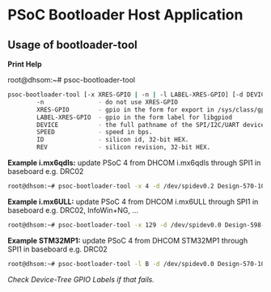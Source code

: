 PSoC Bootloader Host Application
================================

Usage of bootloader-tool
------------------------

**Print Help**

root@dhsom:~# psoc-bootloader-tool
```bash
psoc-bootloader-tool [-x XRES-GPIO | -n | -l LABEL-XRES-GPIO] [-d DEVICE] [-s SPEED] [-i ID] [-r REV] file.cyacd
        -n               - do not use XRES-GPIO
        XRES-GPIO        - gpio in the form for export in /sys/class/gpio
        LABEL-XRES-GPIO  - gpio in the form label for libgpiod
        DEVICE           - the full pathname of the SPI/I2C/UART device, e.g /dev/spidev0.2
        SPEED            - speed in bps.
        ID               - silicon id, 32-bit HEX.
        REV              - silicon revision, 32-bit HEX.
```

**Example i.mx6qdls:** update PSoC 4 from DHCOM i.mx6qdls through SPI1 in baseboard e.g. DRC02

```bash
root@dhsom:~# psoc-bootloader-tool -x 4 -d /dev/spidev0.2 Design-570-100.cyacd
```

**Example i.mx6ULL:** update PSoC 4 from DHCOM i.mx6ULL through SPI1 in baseboard e.g. DRC02, InfoWin+NG, ...

```bash
root@dhsom:~# psoc-bootloader-tool -x 129 -d /dev/spidev0.0 Design-598-100.cyacd
```

**Example STM32MP1:** update PSoC 4 from DHCOM STM32MP1 through SPI1 in baseboard e.g. DRC02

```bash
root@dhsom:~# psoc-bootloader-tool -l B -d /dev/spidev0.0 Design-570-100.cyacd
```
_Check Device-Tree GPIO Labels if that fails._
